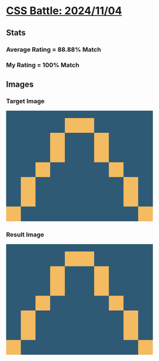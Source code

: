 # [CSS Battle: 2024/11/04](https://cssbattle.dev/play/ojcpdfoPpkvaFCqyaBpt)

## Stats

### Average Rating = 88.88% Match

### My Rating = 100% Match

## Images

### Target Image

![](./images/target.png)

### Result Image

![](./images/result.png)
